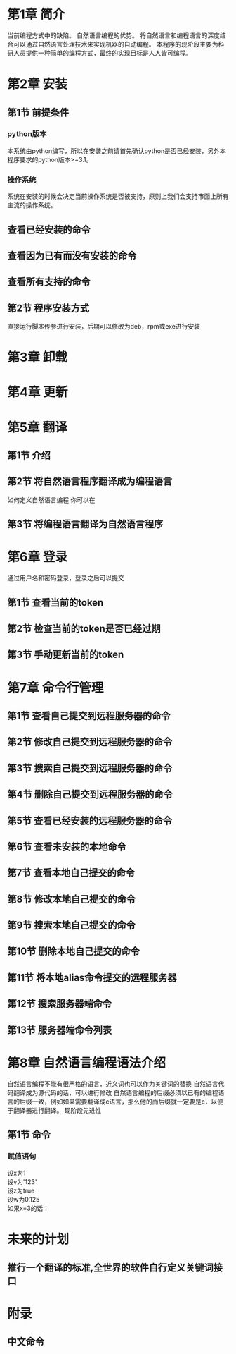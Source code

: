# 第1章 简介
当前编程方式中的缺陷。
自然语言编程的优势。
将自然语言和编程语言的深度结合可以通过自然语言处理技术来实现机器的自动编程。
本程序的现阶段主要为科研人员提供一种简单的编程方式，最终的实现目标是人人皆可编程。

# 第2章 安装

## 第1节 前提条件

### python版本
本系统由python编写，所以在安装之前请首先确认python是否已经安装，另外本程序要求的python版本>=3.1。

### 操作系统
系统在安装的时候会决定当前操作系统是否被支持，原则上我们会支持市面上所有主流的操作系统。
## 查看已经安装的命令
## 查看因为已有而没有安装的命令
## 查看所有支持的命令
## 第2节 程序安装方式
直接运行脚本传参进行安装，后期可以修改为deb，rpm或exe进行安装
# 第3章 卸载
# 第4章 更新
# 第5章 翻译
## 第1节 介绍
## 第2节 将自然语言程序翻译成为编程语言
如何定义自然语言编程
你可以在
## 第3节 将编程语言翻译为自然语言程序
# 第6章 登录
通过用户名和密码登录，登录之后可以提交
## 第1节 查看当前的token
## 第2节 检查当前的token是否已经过期
## 第3节 手动更新当前的token
# 第7章 命令行管理
## 第1节 查看自己提交到远程服务器的命令
## 第2节 修改自己提交到远程服务器的命令
## 第3节 搜索自己提交到远程服务器的命令
## 第4节 删除自己提交到远程服务器的命令
## 第5节 查看已经安装的远程服务器的命令
## 第6节 查看未安装的本地命令
## 第7节 查看本地自己提交的命令
## 第8节 修改本地自己提交的命令
## 第9节 搜索本地自己提交的命令
## 第10节 删除本地自己提交的命令
## 第11节 将本地alias命令提交的远程服务器
## 第12节 搜索服务器端命令
## 第13节 服务器端命令列表
# 第8章 自然语言编程语法介绍
自然语言编程不能有很严格的语言，近义词也可以作为关键词的替换
自然语言代码翻译成为源代码的话，可以进行修改
自然语言编程的后缀必须以已有的编程语言的后缀一致，例如如果需要翻译成c语言，那么他的而后缀就一定要是c，以便于翻译器进行翻译。
现阶段先进性

## 第1节 命令

### 赋值语句
设x为1  
设y为'123'  
设z为true  
设w为0.125  
如果x=3的话：  


# 未来的计划
## 推行一个翻译的标准,全世界的软件自行定义关键词接口


# 附录
## 中文命令